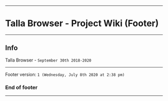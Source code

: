
***

# Talla Browser - Project Wiki (Footer)

***

## Info

Talla Browser - `September 30th 2018-2020`

***

Footer version: `1 (Wednesday, July 8th 2020 at 2:38 pm)`

### End of footer

***
